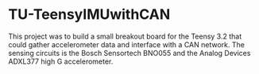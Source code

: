 # TU-TeensyIMUwithCAN
This project was to build a small breakout board for the Teensy 3.2 that could gather accelerometer data and interface with a CAN network. The sensing circuits is the Bosch Sensortech BNO055 and the Analog Devices ADXL377 high G accelerometer. 
